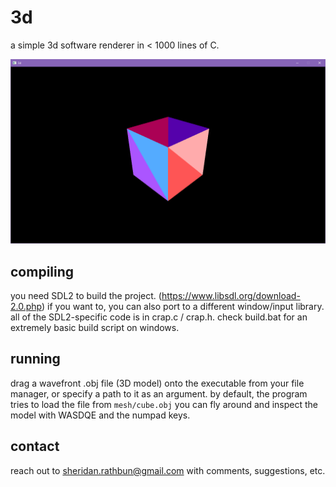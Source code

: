 # 3d
a simple 3d software renderer in < 1000 lines of C.

![picture of a cube](https://raw.githubusercontent.com/SheridanR/3d/master/screenshot.png)

## compiling
you need SDL2 to build the project. (https://www.libsdl.org/download-2.0.php)
if you want to, you can also port to a different window/input library.
all of the SDL2-specific code is in crap.c / crap.h.
check build.bat for an extremely basic build script on windows.

## running
drag a wavefront .obj file (3D model) onto the executable from your file manager, or specify a path to it as an argument.
by default, the program tries to load the file from `mesh/cube.obj`
you can fly around and inspect the model with WASDQE and the numpad keys.

## contact
reach out to sheridan.rathbun@gmail.com with comments, suggestions, etc.